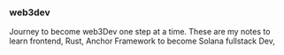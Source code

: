 ### web3dev
Journey to become web3Dev one step at a time.
These are my notes to learn frontend, Rust, Anchor Framework to become Solana fullstack Dev,
